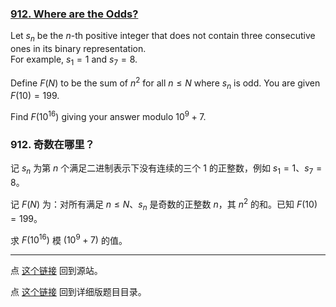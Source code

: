### [912. Where are the Odds?](https://projecteuler.net/problem=912)

Let $s_n$ be the $n$-th positive integer that does not contain three consecutive ones in its binary representation.  
For example, $s_1 = 1$ and $s_7 = 8$.

Define $F(N)$ to be the sum of $n^2$ for all $n\leq N$ where $s_n$ is odd. You are given $F(10)=199$.

Find $F(10^{16})$ giving your answer modulo $10^9+7$.

### 912. 奇数在哪里？

记 $s_n$ 为第 $n$ 个满足二进制表示下没有连续的三个 1 的正整数，例如 $s_1 = 1$、$s_7 = 8$。

记 $F(N)$ 为：对所有满足 $n \leq N$、$s_n$ 是奇数的正整数 $n$，其 $n^2$ 的和。已知 $F(10)=199$。

求 $F(10^{16})$ 模 $(10^9+7)$ 的值。

---

点 [这个链接](https://fsy-juruo.github.io/pe-chinese-translation/) 回到源站。

点 [这个链接](https://fsy-juruo.github.io/pe-chinese-translation/detailed_content_archives.html) 回到详细版题目目录。


